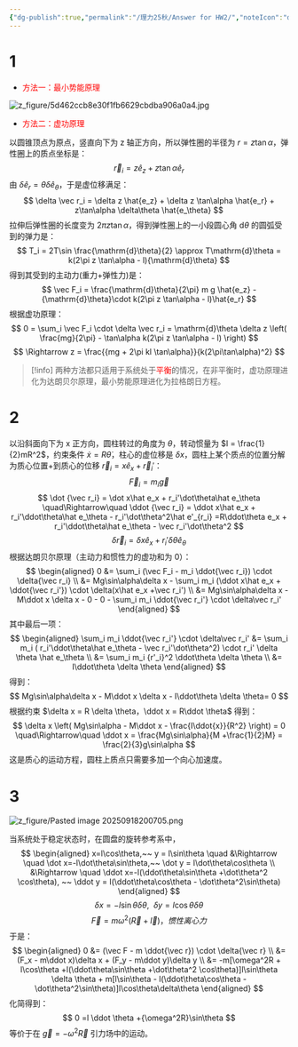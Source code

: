 ```yaml
---
{"dg-publish":true,"permalink":"/理力25秋/Answer for HW2/","noteIcon":"default","created":"2025-09-18T15:40:26.057+08:00","updated":"2025-09-28T08:17:06.905+08:00"}
---
```



# 1 
- <font color="#ff0000">方法一：最小势能原理</font>

![z_figure/5d462ccb8e30f1fb6629cbdba906a0a4.jpg](/img/user/z_figure/5d462ccb8e30f1fb6629cbdba906a0a4.jpg)  
- <font color="#ff0000">方法二：虚功原理</font>

以圆锥顶点为原点，竖直向下为 z 轴正方向，所以弹性圈的半径为 $r = z\tan\alpha$，弹性圈上的质点坐标是：  
$$
\vec r_i = z\hat e_z +z\tan\alpha \hat e_r
$$
由 $\delta \hat e_r = \theta\delta \hat e_\theta$，于是虚位移满足：  
$$
\delta \vec r_i = \delta z \hat{e_z} + \delta z \tan\alpha \hat{e_r} + z\tan\alpha \delta\theta \hat{e_\theta}
$$
拉伸后弹性圈的长度变为 $2\pi z \tan\alpha$，得到弹性圈上的一小段圆心角 $\mathrm{d}\theta$ 的圆弧受到的弹力是：  
$$
T_i = 2T\sin \frac{\mathrm{d}\theta}{2} \approx T\mathrm{d}\theta = k(2\pi z \tan\alpha - l){\mathrm{d}\theta}
$$
得到其受到的主动力(重力+弹性力)是：
$$
\vec F_i =  \frac{\mathrm{d}\theta}{2\pi} m g \hat{e_z} - {\mathrm{d}\theta}\cdot k(2\pi z \tan\alpha - l)\hat{e_r}
$$
根据虚功原理：  
$$
0 = \sum_i \vec F_i \cdot \delta \vec r_i = \mathrm{d}\theta \delta z \left( \frac{mg}{2\pi} - \tan\alpha  k(2\pi z \tan\alpha - l) \right)
$$
$$
\Rightarrow z = \frac{{mg + 2\pi kl \tan\alpha}}{k(2\pi\tan\alpha)^2}
$$
> [!info]
> 两种方法都只适用于系统处于<font color="#ff0000">平衡</font>的情况，在非平衡时，虚功原理进化为达朗贝尔原理，最小势能原理进化为拉格朗日方程。
# 2 
以沿斜面向下为 x 正方向，圆柱转过的角度为 $\theta$，转动惯量为 $I = \frac{1}{2}mR^2$，约束条件 $\dot x = R \dot \theta$，柱心的虚位移是 $\delta x$，圆柱上某个质点的位置分解为质心位置+到质心的位移 $\vec r_i = x\hat e_x +\vec r_i'$：  
$$
\vec F_i = m_i \vec g
$$
$$
\dot {\vec r_i} = \dot x\hat e_x + r_i'\dot\theta\hat e_\theta
\quad\Rightarrow\quad
\ddot {\vec r_i} = \ddot x\hat e_x + r_i'\ddot\theta\hat e_\theta - r_i'\dot\theta^2\hat e'_{r_i}
=R\ddot\theta e_x + r_i'\ddot\theta\hat e_\theta - \vec r_i'\dot\theta^2
$$
$$
\delta \vec r_i = \delta x\hat e_x + r_i' \delta \theta \hat e_\theta 
$$
根据达朗贝尔原理（主动力和惯性力的虚功和为 0）：  
$$
\begin{aligned}
0 &= \sum_i (\vec F_i - m_i \ddot{\vec r_i}) \cdot \delta{\vec r_i} \\
&=
Mg\sin\alpha\delta x - \sum_i  m_i (\ddot x\hat e_x + \ddot{\vec r_i'}) \cdot \delta(x\hat e_x +\vec r_i') \\
&=
Mg\sin\alpha\delta x - M\ddot x \delta x - 0 - 0 - \sum_i  m_i  \ddot{\vec r_i'} \cdot \delta\vec r_i'
\end{aligned}
$$
其中最后一项：  
$$
\begin{aligned} 
\sum_i  m_i  \ddot{\vec r_i'} \cdot \delta\vec r_i' &=
\sum_i  m_i ( r_i'\ddot\theta\hat e_\theta - \vec r_i'\dot\theta^2) \cdot r_i' \delta \theta \hat e_\theta \\
&=
\sum_i  m_i  {r'_i}^2 \ddot\theta \delta \theta \\
&=
I\ddot\theta \delta \theta
\end{aligned}
$$
得到：  
$$
Mg\sin\alpha\delta x - M\ddot x \delta x - I\ddot\theta \delta \theta= 0
$$
根据约束 $\delta x = R \delta \theta，\ddot x = R\ddot \theta$ 得到：  
$$
\delta x \left( Mg\sin\alpha  - M\ddot x - \frac{I\ddot{x}}{R^2} \right) = 0
\quad\Rightarrow\quad
\ddot x = \frac{Mg\sin\alpha}{M +\frac{1}{2}M} = \frac{2}{3}g\sin\alpha
$$
这是质心的运动方程，圆柱上质点只需要多加一个向心加速度。
# 3 
![z_figure/Pasted image 20250918200705.png](/img/user/z_figure/Pasted%20image%2020250918200705.png)

当系统处于稳定状态时，在圆盘的旋转参考系中，  
$$
\begin{aligned}  
x=l\cos\theta,~~ y = l\sin\theta
\quad &\Rightarrow \quad
\dot x=-l\dot\theta\sin\theta,~~ \dot y = l\dot\theta\cos\theta \\
&\Rightarrow \quad
\ddot x=-l(\ddot\theta\sin\theta +\dot\theta^2 \cos\theta),
~~ \ddot y = l(\ddot\theta\cos\theta - \dot\theta^2\sin\theta)
\end{aligned}
$$
$$
\delta x = -l\sin\theta \delta \theta,~~ \delta y = l\cos\theta\delta\theta
$$
$$
\vec F = m\omega^2 (\vec R +\vec l )，惯性离心力
$$
于是：  
$$
\begin{aligned}
0 &= (\vec F - m \ddot{\vec r}) \cdot \delta{\vec r} \\
&= (F_x - m\ddot x)\delta x + (F_y - m\ddot y)\delta y \\
&=
-m[\omega^2R + l\cos\theta +l(\ddot\theta\sin\theta +\dot\theta^2 \cos\theta)]l\sin\theta \delta \theta + 
m[l\sin\theta - l(\ddot\theta\cos\theta - \dot\theta^2\sin\theta)]l\cos\theta\delta\theta
\end{aligned}
$$
化简得到：  
$$
0 =l \ddot \theta +{\omega^2R}\sin\theta
$$
等价于在 $\vec g= -\omega^2\vec R$ 引力场中的运动。  







